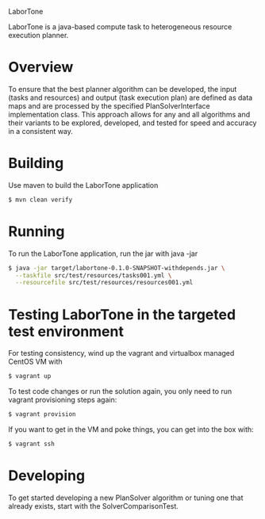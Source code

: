 LaborTone

LaborTone is a java-based compute task to heterogeneous resource execution planner.

# Overview
To ensure that the best planner algorithm can be developed, the input (tasks and resources) and output (task execution plan) are defined as data maps and are processed by the specified PlanSolverInterface implementation class. This approach allows for any and all algorithms and their variants to be explored, developed, and tested for speed and accuracy in a consistent way.

# Building
Use maven to build the LaborTone application

```bash
$ mvn clean verify
```

# Running
To run the LaborTone application, run the jar with java -jar

```bash
$ java -jar target/labortone-0.1.0-SNAPSHOT-withdepends.jar \
  --taskfile src/test/resources/tasks001.yml \
  --resourcefile src/test/resources/resources001.yml
```

# Testing LaborTone in the targeted test environment
For testing consistency, wind up the vagrant and virtualbox managed CentOS VM with

```bash
$ vagrant up
```

To test code changes or run the solution again, you only need to run vagrant provisioning steps again:

```bash
$ vagrant provision
```

If you want to get in the VM and poke things, you can get into the box with:

```bash
$ vagrant ssh
```

# Developing
To get started developing a new PlanSolver algorithm or tuning one that already exists, start with the SolverComparisonTest.

